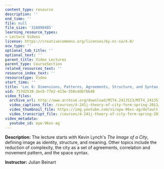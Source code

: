 ```yaml
---
content_type: resource
description: ''
end_time: ''
file: null
file_size: '318098485'
learning_resource_types:
- Lecture Videos
license: https://creativecommons.org/licenses/by-nc-sa/4.0/
ocw_type: ''
optional_tab_title: ''
optional_text: ''
parent_title: Video Lectures
parent_type: CourseSection
related_resources_text: ''
resource_index_text: ''
resourcetype: Video
start_time: ''
title: 'Lec 6: Dimensions, Patterns, Agreements, Structure, and Syntax'
uid: 757d2538-3ec8-77e2-413e-550cddbfbb48
video_files:
  archive_url: http://www.archive.org/download/MIT4.241JS13/MIT4_241JS13_lec06_300k.mp4
  video_captions_file: /courses/4-241j-theory-of-city-form-spring-2013/9b5eb4bf50c3587abfae36afb6fa5718_ayw-96xs-ag.vtt
  video_thumbnail_file: https://img.youtube.com/vi/ayw-96xs-ag/default.jpg
  video_transcript_file: /courses/4-241j-theory-of-city-form-spring-2013/193e5fc6c4a844260797518519fafa6b_ayw-96xs-ag.pdf
video_metadata:
  youtube_id: ayw-96xs-ag
---
```


**Description:** The lecture starts with Kevin Lynch's _The Image of a City_, defining image as identity, structure, and meaning. Other topics include the reduction of complexity, the city as a set of agreements, correlation and movement pattern, and the space syntax.

**Instructor:** Julian Beinart

